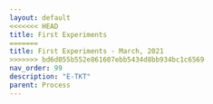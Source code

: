 ```yaml
---
layout: default
<<<<<<< HEAD
title: First Experiments
=======
title: First Experiments - March, 2021
>>>>>>> bd6d055b552e861607ebb5434d8bb934bc1c6569
nav_order: 99
description: "E-TKT"
parent: Process
---
```

